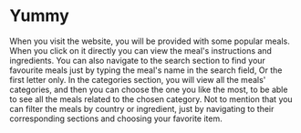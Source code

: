 # Yummy
When you visit the website, you will be provided with some popular meals. When you click on it directly you can view the meal's instructions and ingredients.
You can also navigate to the search section to find your favourite meals just by typing the meal's name in the search field, Or the first letter only.
In the categories section, you will view all the meals' categories, and then you can choose the one you like the most, to be able to see all the meals related to the chosen category.
Not to mention that you can filter the meals by country or ingredient, just by navigating to their corresponding sections and choosing your favorite item.
